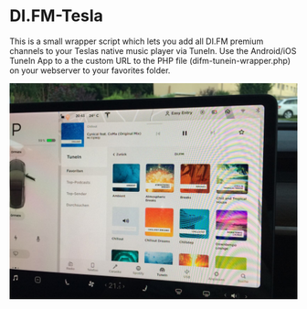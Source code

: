 # DI.FM-Tesla
This is a small wrapper script which lets you add all DI.FM premium channels to your Teslas native music player via TuneIn.
Use the Android/iOS TuneIn App to a the custom URL to the PHP file (difm-tunein-wrapper.php) on your webserver to your favorites folder.

![Photo](https://raw.githubusercontent.com/No0ne/DI.FM-Tesla/master/photo.jpg)
